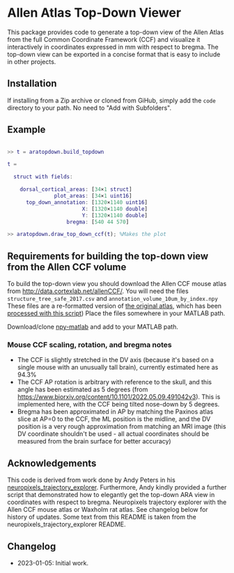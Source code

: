 # Allen Atlas Top-Down Viewer
This package provides code to generate a top-down view of the Allen Atlas from the full Common Coordinate Framework (CCF) and visualize it interactively in coordinates expressed in mm with respect to bregma.
The top-down view can be exported in a concise format that is easy to include in other projects.

## Installation
If installing from a Zip archive or cloned from GiHub, simply add the `code` directory to your path. 
No need to "Add with Subfolders". 

## Example
```matlab

>> t = aratopdown.build_topdown

t = 

  struct with fields:

    dorsal_cortical_areas: [34×1 struct]
               plot_areas: [34×1 uint16]
      top_down_annotation: [1320×1140 uint16]
                        X: [1320×1140 double]
                        Y: [1320×1140 double]
                   bregma: [540 44 570]

>> aratopdown.draw_top_down_ccf(t); %Makes the plot
```

## Requirements for building the top-down view from the Allen CCF volume
To build the top-down view you should download the Allen CCF mouse atlas from http://data.cortexlab.net/allenCCF/. 
You will need the files `structure_tree_safe_2017.csv` and `annotation_volume_10um_by_index.npy`
These files are a re-formatted version of [the original atlas](http://download.alleninstitute.org/informatics-archive/current-release/mouse_ccf/annotation/ccf_2017/), which has been [processed with this script](https://github.com/cortex-lab/allenCCF/blob/master/setup_utils.m))
Place the files somewhere in your MATLAB path. 

Download/clone [npy-matlab](https://github.com/kwikteam/npy-matlab) and add to your MATLAB path. 

### Mouse CCF scaling, rotation, and bregma notes
* The CCF is slightly stretched in the DV axis (because it's based on a single mouse with an unusually tall brain), currently estimated here as 94.3%
* The CCF AP rotation is arbitrary with reference to the skull, and this angle has been estimated as 5 degrees (from https://www.biorxiv.org/content/10.1101/2022.05.09.491042v3). This is implemented here, with the CCF being tilted nose-down by 5 degrees.
* Bregma has been approximated in AP by matching the Paxinos atlas slice at AP=0 to the CCF, the ML position is the midline, and the DV position is a very rough approximation from matching an MRI image (this DV coordinate shouldn't be used - all actual coordinates should be measured from the brain surface for better accuracy)

## Acknowledgements 
This code is derived from work done by Andy Peters in his [neuropixels_trajectory_explorer](https://github.com/petersaj/neuropixels_trajectory_explorer). 
Furthermore, Andy kindly provided a further script that demonstrated how to elegantly get the top-down ARA view in coordinates with respect to bregma.
Neuropixels trajectory explorer with the Allen CCF mouse atlas or Waxholm rat atlas. See changelog below for history of updates.
Some text from this README is taken from the neuropixels_trajectory_explorer README.

## Changelog
* 2023-01-05: Initial work.